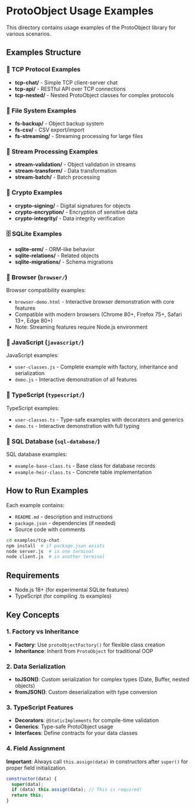 # ProtoObject Usage Examples

This directory contains usage examples of the ProtoObject library for various scenarios.

## Examples Structure

### 📡 TCP Protocol Examples

- **tcp-chat/** - Simple TCP client-server chat
- **tcp-api/** - RESTful API over TCP connections  
- **tcp-nested/** - Nested ProtoObject classes for complex protocols

### 💾 File System Examples  

- **fs-backup/** - Object backup system
- **fs-csv/** - CSV export/import
- **fs-streaming/** - Streaming processing for large files

### 🔄 Stream Processing Examples

- **stream-validation/** - Object validation in streams
- **stream-transform/** - Data transformation
- **stream-batch/** - Batch processing

### 🔐 Crypto Examples

- **crypto-signing/** - Digital signatures for objects
- **crypto-encryption/** - Encryption of sensitive data
- **crypto-integrity/** - Data integrity verification

### 🗄️ SQLite Examples  

- **sqlite-orm/** - ORM-like behavior
- **sqlite-relations/** - Related objects
- **sqlite-migrations/** - Schema migrations

### 📁 Browser (`browser/`)

Browser compatibility examples:

- `browser-demo.html` - Interactive browser demonstration with core features
- Compatible with modern browsers (Chrome 80+, Firefox 75+, Safari 13+, Edge 80+)
- Note: Streaming features require Node.js environment

### 📁 JavaScript (`javascript/`)

JavaScript examples:

- `user-classes.js` - Complete example with factory, inheritance and serialization
- `demo.js` - Interactive demonstration of all features

### 📁 TypeScript (`typescript/`)

TypeScript examples:

- `user-classes.ts` - Type-safe examples with decorators and generics
- `demo.ts` - Interactive demonstration with full typing

### 📁 SQL Database (`sql-database/`)

SQL database examples:

- `example-base-class.ts` - Base class for database records
- `example-heir-class.ts` - Concrete table implementation

## How to Run Examples

Each example contains:

- `README.md` - description and instructions
- `package.json` - dependencies (if needed)
- Source code with comments

```bash
cd examples/tcp-chat
npm install  # if package.json exists
node server.js  # in one terminal
node client.js  # in another terminal
```

## Requirements

- Node.js 18+ (for experimental SQLite features)
- TypeScript (for compiling .ts examples)

## Key Concepts

### 1. Factory vs Inheritance

- **Factory**: Use `protoObjectFactory()` for flexible class creation
- **Inheritance**: Inherit from `ProtoObject` for traditional OOP

### 2. Data Serialization

- **toJSON()**: Custom serialization for complex types (Date, Buffer, nested objects)
- **fromJSON()**: Custom deserialization with type conversion

### 3. TypeScript Features

- **Decorators**: `@StaticImplements` for compile-time validation
- **Generics**: Type-safe ProtoObject usage
- **Interfaces**: Define contracts for your data classes

### 4. Field Assignment

**Important**: Always call `this.assign(data)` in constructors after `super()` for proper field initialization.

```javascript
constructor(data) {
  super(data);
  if (data) this.assign(data); // This is required!
  return this;
}
```
